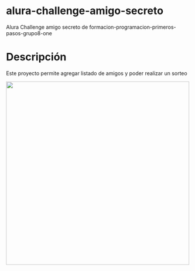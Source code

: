 # alura-challenge-amigo-secreto
Alura Challenge amigo secreto de formacion-programacion-primeros-pasos-grupo8-one

# Descripción
Este proyecto permite agregar listado de amigos y poder realizar un sorteo

<img src="https://media0.giphy.com/media/v1.Y2lkPTc5MGI3NjExZ3Fyb3MwcTJsMHo5YzN3NjlqZDMyYmcxbGphMWtvcmdsaTk2MWZpaSZlcD12MV9pbnRlcm5hbF9naWZfYnlfaWQmY3Q9cw/d8i03eEeIQY3kqPk9N/giphy.gif" width="500" height="500" />
